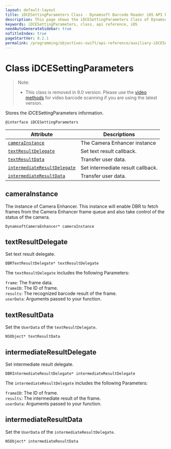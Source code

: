 ```yaml
---
layout: default-layout
title: iDCESettingParameters Class - Dynamsoft Barcode Reader iOS API Reference
description: This page shows the iDCESettingParameters Class of Dynamsoft Barcode Reader for iOS SDK.
keywords: iDCESettingParameters, class, api reference, iOS
needAutoGenerateSidebar: true
noTitleIndex: true
pageStartVer: 8.2.1
permalink: /programming/objectivec-swift/api-reference/auxiliary-iDCESettingParameters.html
---
```


# Class iDCESettingParameters

> Note:  
>  
> - This class is removed in 9.0 version. Please use the [video methods](primary-video.html) for video barcode scanning if you are using the latest version.

Stores the iDCESettingParameters information.

```objc
@interface iDCESettingParameters
```

| Attribute | Descriptions |
|-----------| ------------ |
| [`cameraInstance`](#camerainstance) | The Camera Enhancer instance |
| [`textResultDelegate`](#textresultdelegate) | Set text result callback. |
| [`textResultData`](#textresultdata) | Transfer user data. |
| [`intermediateResultDelegate`](#intermediateresultdelegate) | Set intermediate result callback. |
| [`intermediateResultData`](#intermediateresultdata) | Transfer user data. |

## cameraInstance

The instance of Camera Enhancer. This instance will enable DBR to fetch frames from the Camera Enhancer frame queue and also take control of the status of the camera.

```objc
DynamsoftCameraEnhancer* cameraInstance
```

## textResultDelegate

Set text result delegate.

```objc
DBRTextResultDelegate* textResultDelegate
```

The `textResultDelegate` includes the following Parameters:

`frame`: The frame data.  
`frameID`: The ID of frame.  
`results`: The recognized barcode result of the frame.  
`userData`: Arguments passed to your function.

## textResultData

Set the `UserData` of the `textResultDelegate`.

```objc
NSObject* textResultData
```

## intermediateResultDelegate

Set intermediate result delegate.

```objc
DBRIntermediateResultDelegate* intermediateResultDelegate
```

The `intermediateResultDelegate` includes the following Parameters:

`frameID`: The ID of frame.  
`results`: The intermediate result of the frame.  
`userData`: Arguments passed to your function.

## intermediateResultData

Set the `UserData` of the `intermediateResultDelegate`.

```objc
NSObject* intermediateResultData
```
